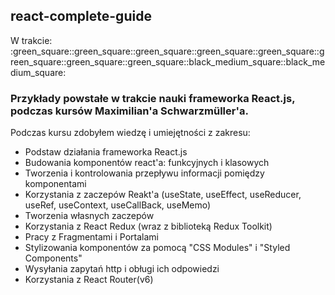 <h2> react-complete-guide </h2>
W trakcie: :green_square::green_square::green_square::green_square::green_square::green_square::green_square::green_square::black_medium_square::black_medium_square:
<h3>Przykłady powstałe w trakcie nauki frameworka React.js, podczas kursów Maximilian'a Schwarzmüller'a.</h3>

Podczas kursu zdobyłem wiedzę i umiejętności z zakresu:
<ul>
  <li>Podstaw działania frameworka React.js</li>
  <li>Budowania komponentów react'a: funkcyjnych i klasowych</li>
  <li>Tworzenia i kontrolowania przepływu informacji pomiędzy komponentami</li>
  <li>Korzystania z zaczepów Reakt'a (useState, useEffect, useReducer, useRef, useContext, useCallBack, useMemo)</li>
  <li>Tworzenia własnych zaczepów</li>
  <li>Korzystania z React Redux (wraz z biblioteką Redux Toolkit)</li>
  <li>Pracy z Fragmentami i Portalami</li>
  <li>Stylizowania komponentów za pomocą "CSS Modules" i "Styled Components"</li>
  <li>Wysyłania zapytań http i obługi ich odpowiedzi</li>
  <li>Korzystania z React Router(v6)</li>
</ul>
